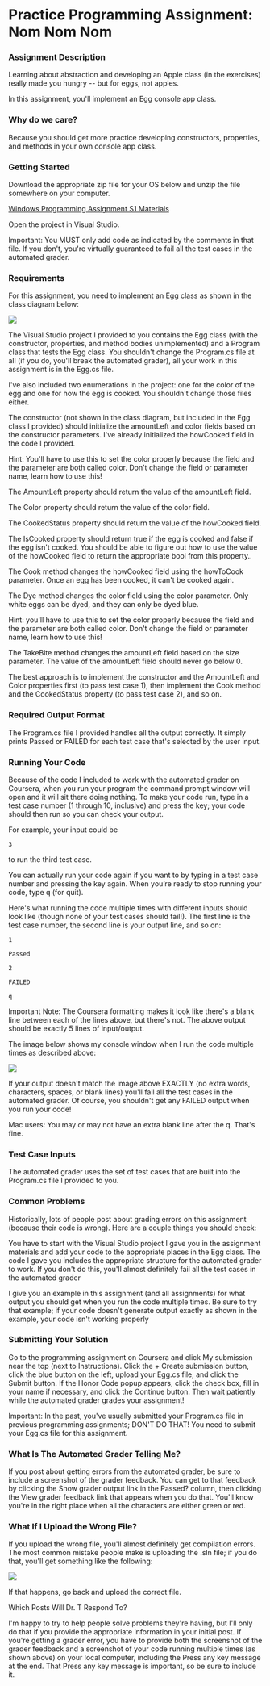 # Practice Programming Assignment: Nom Nom Nom

### Assignment Description  

Learning about abstraction and developing an Apple class (in the exercises) really made you hungry -- but for eggs, not apples.

In this assignment, you'll implement an Egg console app class.

### Why do we care?

Because you should get more practice developing constructors, properties, and methods in your own console app class.

### Getting Started

Download the appropriate zip file for your OS below and unzip the file somewhere on your computer.

[Windows Programming Assignment S1 Materials](https://d3c33hcgiwev3.cloudfront.net/giZ5-UlwQlimeflJcGJY4A_5418e97d69824d05adb851c3fcefdbf1_1-Windows-Programming-Assignment-S1-Materials.zip?Expires=1643155200&Signature=IEX3aIVWLnEBgxhKwkBYzWZ7BVIdDjE7CF4qG-OwRwn-8FzlbPNjGOAYWID1P-apCWizmN-FXp0cHH93WrN51PTAl1RDUM~tXu0QW5Mqm2DT2-3saKno5kZLvsu0mrBFGvkFqXsj6eJUK0oZxcV-YG-G~4X0Mm9OU6SvDgxzwvE_&Key-Pair-Id=APKAJLTNE6QMUY6HBC5A)

Open the project in Visual Studio.

Important: You MUST only add code as indicated by the comments in that file. If you don't, you're virtually guaranteed to fail all the test cases in the automated grader.

### Requirements

For this assignment, you need to implement an Egg class as shown in the class diagram below:

![](https://d3c33hcgiwev3.cloudfront.net/imageAssetProxy.v1/2L6irWBYTii-oq1gWM4oFA_af0f2ccf44a98a49aa7d1b98d7488a1d_Egg-Class-Diagram.png?expiry=1643155200000&hmac=HwOuBH0VPe1buU1QHFzl90pp0JI0RpKON4h8dBPh99k)

The Visual Studio project I provided to you contains the Egg class (with the constructor, properties, and method bodies unimplemented) and a Program class that tests the Egg class. You shouldn't change the Program.cs file at all (if you do, you'll break the automated grader), all your work in this assignment is in the Egg.cs file.

I've also included two enumerations in the project: one for the color of the egg and one for how the egg is cooked. You shouldn't change those files either.

The constructor (not shown in the class diagram, but included in the Egg class I provided) should initialize the amountLeft and color fields based on the constructor parameters. I've already initialized the howCooked field in the code I provided. 

Hint: You'll have to use this to set the color properly because the field and the parameter are both called color. Don't change the field or parameter name, learn how to use this!

The AmountLeft property should return the value of the amountLeft field.

The Color property should return the value of the color field.

The CookedStatus property should return the value of the howCooked field.

The IsCooked property should return true if the egg is cooked and false if the egg isn't cooked. You should be able to figure out how to use the value of the howCooked field to return the appropriate bool from this property..

The Cook method changes the howCooked field using the howToCook parameter. Once an egg has been cooked, it can't be cooked again.

The Dye method changes the color field using the color parameter. Only white eggs can be dyed, and they can only be dyed blue.

Hint: you'll have to use this to set the color properly because the field and the parameter are both called color. Don't change the field or parameter name, learn how to use this!

The TakeBite method changes the amountLeft field based on the size parameter. The value of the amountLeft field should never go below 0.

The best approach is to implement the constructor and the AmountLeft and Color properties first (to pass test case 1), then implement the Cook method and the CookedStatus property (to pass test case 2), and so on.

### Required Output Format

The Program.cs file I provided handles all the output correctly. It simply prints Passed or FAILED for each test case that's selected by the user input.

### Running Your Code

Because of the code I included to work with the automated grader on Coursera, when you run your program the command prompt window will open and it will sit there doing nothing. To make your code run, type in a test case number (1 through 10, inclusive) and press the <Enter> key; your code should then run so you can check your output. 

For example, your input could be
```
3
```
to run the third test case.

You can actually run your code again if you want to by typing in a test case number and pressing the <Enter> key again. When you’re ready to stop running your code, type q (for quit).

Here's what running the code multiple times with different inputs should look like (though none of your test cases should fail!). The first line is the test case number, the second line is your output line, and so on:  
```
1

Passed

2

FAILED

q
```
Important Note: The Coursera formatting makes it look like there's a blank line between each of the lines above, but there's not. The above output should be exactly 5 lines of input/output.

The image below shows my console window when I run the code multiple times as described above:
  
  ![](https://d3c33hcgiwev3.cloudfront.net/imageAssetProxy.v1/prT-2eKZQUi0_tnimYFIGA_210e7b039e14a40b80b730b3f245760a_Programming-Assignment-2-Multiple-Runs.png?expiry=1643155200000&hmac=-OHsRSSav4wBh_ymsGvfL-vUTHBV_Ymg5tnEYxl1k-k)
  
 If your output doesn't match the image above EXACTLY (no extra words, characters, spaces, or blank lines) you'll fail all the test cases in the automated grader. Of course, you shouldn't get any FAILED output when you run your code!

Mac users: You may or may not have an extra blank line after the q. That's fine.  

### Test Case Inputs

The automated grader uses the set of test cases that are built into the Program.cs file I provided to you.

### Common Problems

Historically, lots of people post about grading errors on this assignment (because their code is wrong). Here are a couple things you should check:

You have to start with the Visual Studio project I gave you in the assignment materials and add your code to the appropriate places in the Egg class. The code I gave you includes the appropriate structure for the automated grader to work. If you don't do this, you'll almost definitely fail all the test cases in the automated grader

I give you an example in this assignment (and all assignments) for what output you should get when you run the code multiple times. Be sure to try that example; if your code doesn't generate output exactly as shown in the example, your code isn't working properly    

### Submitting Your Solution

Go to the programming assignment on Coursera and click My submission near the top (next to Instructions). Click the + Create submission button, click the blue button on the left, upload your Egg.cs file, and click the Submit button. If the Honor Code popup appears, click the check box, fill in your name if necessary, and click the Continue button. Then wait patiently while the automated grader grades your assignment!

Important: In the past, you've usually submitted your Program.cs file in previous programming assignments; DON'T DO THAT! You need to submit your Egg.cs file for this assignment.

### What Is The Automated Grader Telling Me?

If you post about getting errors from the automated grader, be sure to include a screenshot of the grader feedback. You can get to that feedback by clicking the Show grader output link in the Passed? column, then clicking the View grader feedback link that appears when you do that. You'll know you're in the right place when all the characters are either green or red.

### What If I Upload the Wrong File?

If you upload the wrong file, you'll almost definitely get compilation errors. The most common mistake people make is uploading the .sln file; if you do that, you'll get something like the following: 
  
  ![](https://d3c33hcgiwev3.cloudfront.net/imageAssetProxy.v1/hWPCagG8SGGjwmoBvFhh8Q_4ed4b7a62ab34228a316597281a59d97_Solution-File-Uploaded-Error.png?expiry=1643155200000&hmac=e5MQhUiwIFFK8uSoN6GtCeGv2519VYJHmfc6OyUFAz0)
  
  If that happens, go back and upload the correct file.

Which Posts Will Dr. T Respond To?

I'm happy to try to help people solve problems they're having, but I'll only do that if you provide the appropriate information in your initial post. If you're getting a grader error, you have to provide both the screenshot of the grader feedback and a screenshot of your code running multiple times (as shown above) on your local computer, including the Press any key message at the end. That Press any key message is important, so be sure to include it.
